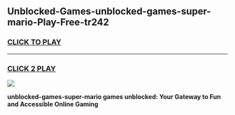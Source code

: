 
## Unblocked-Games-unblocked-games-super-mario-Play-Free-tr242
<h3>
<a href="https://premium76.site?title=unblocked-games-super-mario&ref=19M">CLICK TO PLAY</a></h3>
<hr>

<h3>
<a href="https://premium76.site?title=unblocked-games-super-mario&ref=19M">CLICK 2 PLAY</a>
  
</h3>

<a href="https://premium76.site?title=unblocked-games-super-mario&ref=19M"><img src="https://clearcache.store/games.png"></a>


**unblocked-games-super-mario games unblocked: Your Gateway to Fun and Accessible Online Gaming**
